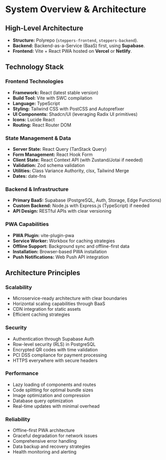 # System Overview & Architecture

## High-Level Architecture

* **Structure:** Polyrepo (`steppers-frontend`, `steppers-backend`).
* **Backend:** Backend-as-a-Service (BaaS) first, using **Supabase**.
* **Frontend:** Vite + React PWA hosted on **Vercel** or **Netlify**.

## Technology Stack

### Frontend Technologies
* **Framework:** React (latest stable version)
* **Build Tool:** Vite with SWC compilation
* **Language:** TypeScript
* **Styling:** Tailwind CSS with PostCSS and Autoprefixer
* **UI Components:** Shadcn/UI (leveraging Radix UI primitives)
* **Icons:** Lucide React
* **Routing:** React Router DOM

### State Management & Data
* **Server State:** React Query (TanStack Query)
* **Form Management:** React Hook Form
* **Client State:** React Context API (with Zustand/Jotai if needed)
* **Validation:** Zod schema validation
* **Utilities:** Class Variance Authority, clsx, Tailwind Merge
* **Dates:** date-fns

### Backend & Infrastructure
* **Primary BaaS:** Supabase (PostgreSQL, Auth, Storage, Edge Functions)
* **Custom Backend:** Node.js with Express.js (TypeScript) if needed
* **API Design:** RESTful APIs with clear versioning

### PWA Capabilities
* **PWA Plugin:** vite-plugin-pwa
* **Service Worker:** Workbox for caching strategies
* **Offline Support:** Background sync and offline-first data
* **Installation:** Browser-based PWA installation
* **Push Notifications:** Web Push API integration

## Architecture Principles

### Scalability
- Microservice-ready architecture with clear boundaries
- Horizontal scaling capabilities through BaaS
- CDN integration for static assets
- Efficient caching strategies

### Security
- Authentication through Supabase Auth
- Row-level security (RLS) in PostgreSQL
- Encrypted QR codes with time validation
- PCI DSS compliance for payment processing
- HTTPS everywhere with secure headers

### Performance
- Lazy loading of components and routes
- Code splitting for optimal bundle sizes
- Image optimization and compression
- Database query optimization
- Real-time updates with minimal overhead

### Reliability
- Offline-first PWA architecture
- Graceful degradation for network issues
- Comprehensive error handling
- Data backup and recovery strategies
- Health monitoring and alerting